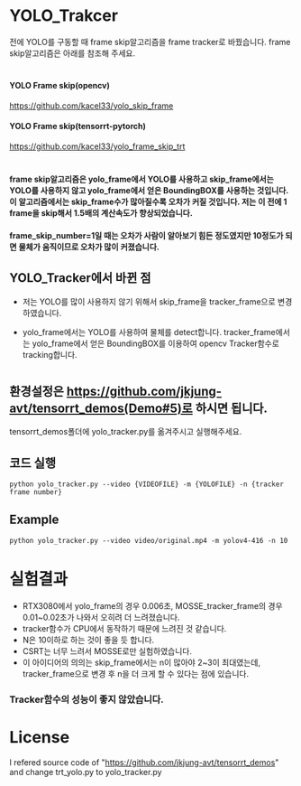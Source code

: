 # YOLO_Trakcer
전에 YOLO를 구동할 때 frame skip알고리즘을 frame tracker로 바꿨습니다.
frame skip알고리즘은 아래를 참조해 주세요.
#
#### YOLO Frame skip(opencv)
https://github.com/kacel33/yolo_skip_frame
#### YOLO Frame skip(tensorrt-pytorch)
https://github.com/kacel33/yolo_frame_skip_trt
#


#### frame skip알고리즘은 yolo_frame에서 YOLO를 사용하고 skip_frame에서는 YOLO를 사용하지 않고 yolo_frame에서 얻은 BoundingBOX를 사용하는 것입니다. 이 알고리즘에서는 skip_frame수가 많아질수록 오차가 커질 것입니다. 저는 이 전에 1 frame을 skip해서 1.5배의 계산속도가 향상되었습니다.
#### frame_skip_number=1일 때는 오차가 사람이 알아보기 힘든 정도였지만 10정도가 되면 물체가 움직이므로 오차가 많이 커졌습니다.
## YOLO_Tracker에서 바뀐 점
+ 저는 YOLO를 많이 사용하지 않기 위해서 skip_frame을 tracker_frame으로 변경하였습니다.
* yolo_frame에서는 YOLO를 사용하여 물체를 detect합니다. tracker_frame에서는 yolo_frame에서 얻은 BoundingBOX를 이용하여 opencv Tracker함수로 tracking합니다.
#
## 환경설정은 https://github.com/jkjung-avt/tensorrt_demos(Demo#5)로 하시면 됩니다.
tensorrt_demos폴더에 yolo_tracker.py를 옮겨주시고 실행해주세요.
## 코드 실행
<pre><code>python yolo_tracker.py --video {VIDEOFILE} -m {YOLOFILE} -n {tracker frame number}</code></pre>

## Example
<pre><code>python yolo_tracker.py --video video/original.mp4 -m yolov4-416 -n 10</code></pre>

# 실험결과
+ RTX3080에서 yolo_frame의 경우 0.006초, MOSSE_tracker_frame의 경우 0.01~0.02초가 나와서 오히려 더 느려졌습니다.  
+ tracker함수가 CPU에서 동작하기 때문에 느려진 것 같습니다.  
+ N은 10이하로 하는 것이 좋을 듯 합니다.  
+ CSRT는 너무 느려서 MOSSE로만 실험하였습니다.  
+ 이 아이디어의 의의는 skip_frame에서는 n이 많아야 2~3이 최대였는데, tracker_frame으로 변경 후 n을 더 크게 할 수 있다는 점에 있습니다.
### Tracker함수의 성능이 좋지 않았습니다.

# License
I refered source code of "https://github.com/jkjung-avt/tensorrt_demos" and change trt_yolo.py to yolo_tracker.py

